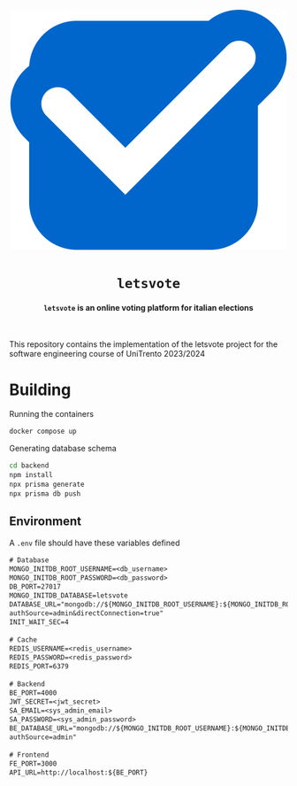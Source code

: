 <div align="center">

![letsvote](./letsvote.svg)

# `letsvote`

<h4><code>letsvote</code> is an online voting platform  for italian elections</h4>

</div>

<br />

This repository contains the implementation of the letsvote project for the software engineering course of UniTrento 2023/2024

# Building

Running the containers

```bash
docker compose up
```

Generating database schema

```bash
cd backend
npm install
npx prisma generate
npx prisma db push
```

## Environment

A `.env` file should have these variables defined

```text
# Database
MONGO_INITDB_ROOT_USERNAME=<db_username>
MONGO_INITDB_ROOT_PASSWORD=<db_password>
DB_PORT=27017
MONGO_INITDB_DATABASE=letsvote
DATABASE_URL="mongodb://${MONGO_INITDB_ROOT_USERNAME}:${MONGO_INITDB_ROOT_PASSWORD}@db:${DB_PORT}/letsvote?authSource=admin&directConnection=true"
INIT_WAIT_SEC=4

# Cache
REDIS_USERNAME=<redis_username>
REDIS_PASSWORD=<redis_password>
REDIS_PORT=6379

# Backend
BE_PORT=4000
JWT_SECRET=<jwt_secret>
SA_EMAIL=<sys_admin_email>
SA_PASSWORD=<sys_admin_password>
BE_DATABASE_URL="mongodb://${MONGO_INITDB_ROOT_USERNAME}:${MONGO_INITDB_ROOT_PASSWORD}@localhost:${DB_PORT}/letsvote?authSource=admin"

# Frontend
FE_PORT=3000
API_URL=http://localhost:${BE_PORT}
```
